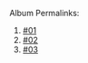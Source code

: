Album Permalinks:

1. [#01](http://www.xiuren.org/XiuRen-N01417.html)
2. [#02](http://www.xiuren.org/XiuRen-N01407.html)
3. [#03](http://www.xiuren.org/XiuRen-N01399.html)
